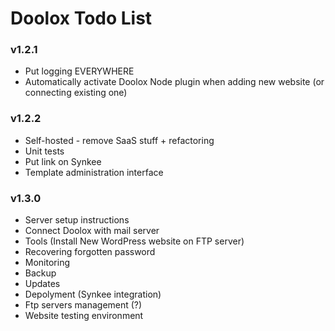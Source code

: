 Doolox Todo List
================

### v1.2.1 ###

* Put logging EVERYWHERE
* Automatically activate Doolox Node plugin when adding new website (or connecting existing one)

### v1.2.2 ###

* Self-hosted - remove SaaS stuff + refactoring
* Unit tests
* Put link on Synkee
* Template administration interface

### v1.3.0 ###

* Server setup instructions
* Connect Doolox with mail server
* Tools (Install New WordPress website on FTP server)
* Recovering forgotten password
* Monitoring
* Backup
* Updates
* Depolyment (Synkee integration)
* Ftp servers management (?)
* Website testing environment